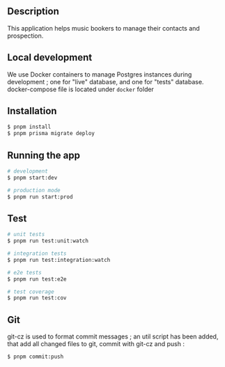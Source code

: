 ## Description

This application helps music bookers to manage their contacts and prospection.

## Local development

We use Docker containers to manage Postgres instances during development ; one for "live" database, and one for "tests" database.
docker-compose file is located under `docker` folder

## Installation

```bash
$ pnpm install
$ pnpm prisma migrate deploy
```

## Running the app

```bash
# development
$ pnpm start:dev

# production mode
$ pnpm run start:prod
```

## Test

```bash
# unit tests
$ pnpm run test:unit:watch

# integration tests
$ pnpm run test:integration:watch

# e2e tests
$ pnpm run test:e2e

# test coverage
$ pnpm run test:cov
```

## Git

git-cz is used to format commit messages ; an util script has been added, that add all changed files to git, commit with git-cz and push :

```bash
$ pnpm commit:push
```
